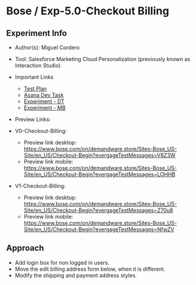 # Bose / Exp-5.0-Checkout Billing


## Experiment Info

- Author(s): Miguel Cordero
- Tool: Salesforce Marketing Cloud Personalization (previously known as Interaction Studio)
- Important Links
  - [Test Plan](https://ts.accenture.com/:w:/r/sites/BoseCRO-DesignOptimizationPOD/Shared%20Documents/Bose%20Design%20Optimization%20POD/02-Validate%20%26%20Optimize/Experiments/Bose-Exp-5.0-Streamlined%20Checkout/2%20%E2%80%93%20Plan/Test%20Plan%20-%20Bose_exp_00_test_name_here_TEMPLATE.docx?d=wd29aa4e76d25416988b687c2028f6445&csf=1&web=1&e=52X1ZX)
  - [Asana Dev Task](https://app.asana.com/0/1205572400563659/1205609740915342/f)
  - [Experiment - DT](https://bosecorporation.us-5.evergage.com/ui/new-app/#/dataset/bose_us_prod/campaigns/edit/8vrJq)
  - [Experiment - MB](https://bosecorporation.us-5.evergage.com/ui/new-app/#/dataset/bose_us_prod/campaigns/edit/Rtygs)

- Preview Links: 
- V0-Checkout-Billing: 
  - Preview link desktop: https://www.bose.com/on/demandware.store/Sites-Bose_US-Site/en_US/Checkout-Begin?evergageTestMessages=V8Z3W
  - Preview link mobile: https://www.bose.com/on/demandware.store/Sites-Bose_US-Site/en_US/Checkout-Begin?evergageTestMessages=LOHHB

- V1-Checkout-Billing: 
  - Preview link desktop: https://www.bose.com/on/demandware.store/Sites-Bose_US-Site/en_US/Checkout-Begin?evergageTestMessages=Z70u8
  - Preview link mobile:  https://www.bose.com/on/demandware.store/Sites-Bose_US-Site/en_US/Checkout-Begin?evergageTestMessages=NfwZV

## Approach
- Add login box for non logged in users.
- Move the edit billing address form below, when it is different.
- Modify the shipping and payment address styles.
